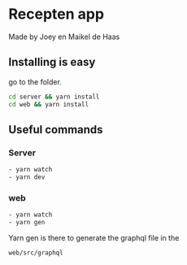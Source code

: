 # Recepten app

Made by Joey en Maikel de Haas

## Installing is easy
go to the folder. 

``` bash 
cd server && yarn install 
cd web && yarn install
```

## Useful commands

### Server

``` bash
- yarn watch
- yarn dev
```

### web

``` bash
- yarn watch
- yarn gen
```

Yarn gen is there to generate the graphql file in the 
``` bash
web/src/graphql 
```


